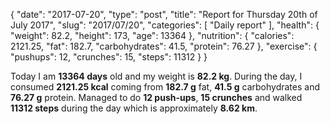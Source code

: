 {
    "date": "2017-07-20",
    "type": "post",
    "title": "Report for Thursday 20th of July 2017",
    "slug": "2017\/07\/20",
    "categories": [
        "Daily report"
    ],
    "health": {
        "weight": 82.2,
        "height": 173,
        "age": 13364
    },
    "nutrition": {
        "calories": 2121.25,
        "fat": 182.7,
        "carbohydrates": 41.5,
        "protein": 76.27
    },
    "exercise": {
        "pushups": 12,
        "crunches": 15,
        "steps": 11312
    }
}

Today I am <strong>13364 days</strong> old and my weight is <strong>82.2 kg</strong>. During the day, I consumed <strong>2121.25 kcal</strong> coming from <strong>182.7 g</strong> fat, <strong>41.5 g</strong> carbohydrates and <strong>76.27 g</strong> protein. Managed to do <strong>12 push-ups</strong>, <strong>15 crunches</strong> and walked <strong>11312 steps</strong> during the day which is approximately <strong>8.62 km</strong>.